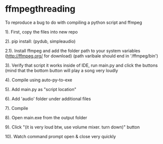 # ffmpegthreading
To reproduce a bug to do with compiling a python script and ffmpeg 

1). First, copy the files into new repo

2). pip install: (pydub, simpleaudio)

2.1). Install ffmpeg and add the folder path to your system variables (http://ffmpeg.org/ for download) (path varibale should end in '/ffmpeg/bin')

3). Verify that script it works inside of IDE, run main.py and click the buttons (mind that the bottom button will play a song very loudly

4). Compile using auto-py-to-exe

5). Add main.py as "script location"

6). Add 'audio' folder under additional files

7). Compile

8). Open main.exe from the output folder

9). Click "(it is very loud btw, use volume mixer. turn down)" button

10). Watch command prompt open & close very quickly

